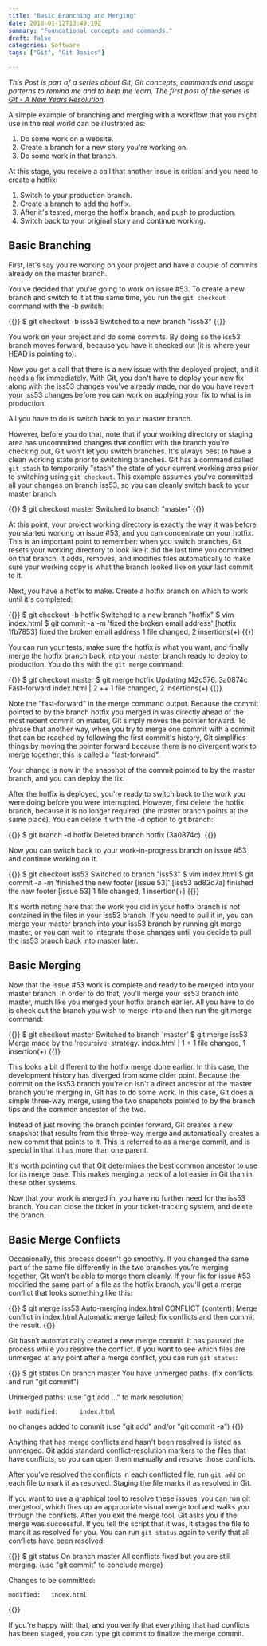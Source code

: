 ```yaml
---
title: "Basic Branching and Merging"
date: 2018-01-12T13:49:19Z
summary: "Foundational concepts and commands."
draft: false
categories: Software
tags: ["Git", "Git Basics"]

---
```

*This Post is part of a series about Git, Git concepts, commands and usage patterns 
to remind me and to help me learn. The first post of the series is [Git - A New Years Resolution](../introduction).*

A simple example of branching and merging with a workflow that you might use in the real world can be illustrated as:

1.	Do some work on a website.
2.	Create a branch for a new story you're working on.
3.	Do some work in that branch.

At this stage, you receive a call that another issue is critical and you need to create a hotfix:

1.	Switch to your production branch.
2.	Create a branch to add the hotfix.
3.	After it's tested, merge the hotfix branch, and push to production.
4.	Switch back to your original story and continue working.

## Basic Branching

First, let's say you're working on your project and have a couple of commits already on the master branch.

You've decided that you're going to work on issue #53. To create a new branch and switch to it at the 
same time, you run the `git checkout` command with the -b switch:
 
{{<highlight bash>}}
$ git checkout -b iss53
Switched to a new branch "iss53"
{{</highlight>}}
 
You work on your project and do some commits. By doing so the iss53 branch moves forward, because you 
have it checked out (it is where your HEAD is pointing to).

Now you get a call that there is a new issue with the deployed project, and it needs a fix 
immediately. With Git, you don't have to deploy your new fix along with the iss53 changes you've 
already made, nor do you have revert your iss53 changes before you can work on applying your fix 
to what is in production. 

All you have to do is switch back to your master branch.

However, before you do that, note that if your working directory or staging area has uncommitted 
changes that conflict with the branch you're checking out, Git won't let you switch branches. It's 
always best to have a clean working state prior to switching branches. Git has a command called `git stash` 
to temporarily "stash" the state of your current working area prior to switching using `git checkout`. 
This example assumes you've committed all your changes on branch iss53, so you can cleanly switch back 
to your master branch:
 
{{<highlight bash>}}
$ git checkout master
Switched to branch "master"
{{</highlight>}}
 
At this point, your project working directory is exactly the way it was before you started working 
on issue #53, and you can concentrate on your hotfix. This is an important point to remember: when you 
switch branches, Git resets your working directory to look like it did the last time you committed on 
that branch. It adds, removes, and modifies files automatically to make sure your working copy is what 
the branch looked like on your last commit to it.

Next, you have a hotfix to make. Create a hotfix branch on which to work until it's completed:
 
{{<highlight bash>}}
$ git checkout -b hotfix
Switched to a new branch "hotfix"
$ vim index.html
$ git commit -a -m 'fixed the broken email address'
[hotfix 1fb7853] fixed the broken email address
 1 file changed, 2 insertions(+)
{{</highlight>}}
 
You can run your tests, make sure the hotfix is what you want, and finally merge the hotfix 
branch back into your master branch ready to deploy to production. You do this with the `git merge` command:
 
{{<highlight bash>}}
$ git checkout master
$ git merge hotfix
Updating f42c576..3a0874c
Fast-forward
 index.html | 2 ++
 1 file changed, 2 insertions(+)
{{</highlight>}}
 
Note the "fast-forward" in the merge command output. Because the commit pointed to by the 
branch hotfix you merged in was directly ahead of the most recent commit on master, Git simply moves 
the pointer forward. To phrase that another way, when you try to merge one commit with a commit that 
can be reached by following the first commit's history, Git simplifies things by moving the pointer forward 
because there is no divergent work to merge together; this is called a "fast-forward".

Your change is now in the snapshot of the commit pointed to by the master branch, and you can deploy the fix.

After the hotfix is deployed, you're ready to switch back to the work you were doing before you 
were interrupted. However, first delete the hotfix branch, because it is no longer required 
(the master branch points at the same place). You can delete it with the -d option to git branch:
 
{{<highlight bash>}}
$ git branch -d hotfix
Deleted branch hotfix (3a0874c).
{{</highlight>}}
 
Now you can switch back to your work-in-progress branch on issue #53 and continue working on it.
 
{{<highlight bash>}}
$ git checkout iss53
Switched to branch "iss53"
$ vim index.html
$ git commit -a -m 'finished the new footer [issue 53]'
[iss53 ad82d7a] finished the new footer [issue 53]
1 file changed, 1 insertion(+)
{{</highlight>}}
 
It's worth noting here that the work you did in your hotfix branch is not contained in the 
files in your iss53 branch. If you need to pull it in, you can merge your master branch into your iss53 
branch by running git merge master, or you can wait to integrate those changes until you decide to 
pull the iss53 branch back into master later.

## Basic Merging

Now that the issue #53 work is complete and ready to be merged into your master branch. In order to 
do that, you'll merge your iss53 branch into master, much like you merged your hotfix branch 
earlier. All you have to do is check out the branch you wish to merge into and then run the git merge command:
 
{{<highlight bash>}}
$ git checkout master
Switched to branch 'master'
$ git merge iss53
Merge made by the 'recursive' strategy.
index.html |    1 +
1 file changed, 1 insertion(+)
{{</highlight>}}
 
This looks a bit different to the hotfix merge done earlier. In this case, the development history 
has diverged from some older point. Because the commit on the iss53 branch you're on isn't a direct 
ancestor of the master branch you’re merging in, Git has to do some work. In this case, Git does a 
simple three-way merge, using the two snapshots pointed to by the branch tips 
and the common ancestor of the two.

Instead of just moving the branch pointer forward, Git creates a new snapshot that results 
from this three-way merge and automatically creates a new commit that points to it. This 
is referred to as a merge commit, and is special in that it has more than one parent.

It's worth pointing out that Git determines the best common ancestor to use for its 
merge base. This makes merging a heck of a lot easier in Git than in these other systems.

Now that your work is merged in, you have no further need for the iss53 branch. You can close the 
ticket in your ticket-tracking system, and delete the branch.

## Basic Merge Conflicts

Occasionally, this process doesn't go smoothly. If you changed the same part of the same 
file differently in the two branches you’re merging together, Git won't be able to merge them 
cleanly. If your fix for issue #53 modified the same part of a file as the hotfix branch, you'll 
get a merge conflict that looks something like this:
 
{{<highlight bash>}}
$ git merge iss53
Auto-merging index.html
CONFLICT (content): Merge conflict in index.html
Automatic merge failed; fix conflicts and then commit the result.
{{</highlight>}}
 
Git hasn’t automatically created a new merge commit. It has paused the process while you resolve 
the conflict. If you want to see which files are unmerged at any point after a merge conflict, 
you can run `git status`:
 
{{<highlight bash>}}
$ git status
On branch master
You have unmerged paths.
  (fix conflicts and run "git commit")

Unmerged paths:
  (use "git add <file>..." to mark resolution)

    both modified:      index.html

no changes added to commit (use "git add" and/or "git commit -a")
{{</highlight>}}
 
Anything that has merge conflicts and hasn't been resolved is listed as unmerged. Git adds standard 
conflict-resolution markers to the files that have conflicts, so you can open them 
manually and resolve those conflicts. 

After you've resolved the conflicts in each conflicted file, run `git add` on each file to 
mark it as resolved. Staging the file marks it as resolved in Git.

If you want to use a graphical tool to resolve these issues, you can run git mergetool, 
which fires up an appropriate visual merge tool and walks you through the conflicts. 
After you exit the merge tool, Git asks you if the merge was successful. If you tell the script 
that it was, it stages the file to mark it as resolved for you. You can run `git status` 
again to verify that all conflicts have been resolved:
 
{{<highlight bash>}}
$ git status
On branch master
All conflicts fixed but you are still merging.
  (use "git commit" to conclude merge)

Changes to be committed:

    modified:   index.html
{{</highlight>}}
 
If you're happy with that, and you verify that everything that had conflicts has been staged, 
you can type git commit to finalize the merge commit. 
